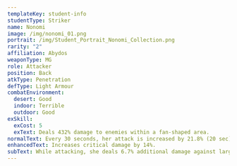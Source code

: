 ```yaml
---
templateKey: student-info
studentType: Striker
name: Nonomi
image: /img/nonomi_01.png
portrait: /img/Student_Portrait_Nonomi_Collection.png
rarity: "2"
affiliation: Abydos
weaponType: MG
role: Attacker
position: Back
atkType: Penetration
defType: Light Armour
combatEnvironment:
  desert: Good
  indoor: Terrible
  outdoor: Good
exSkill:
  exCost: 5
  exText: Deals 432% damage to enemies within a fan-shaped area.
normalText: Every 30 seconds, her attack is increased by 21.8% (20 sec).
enhancedText: Increases critical damage by 14%.
subText: While attacking, she deals 6.7% additional damage against large enemies.
---
```

